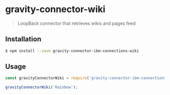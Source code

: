 # gravity-connector-wiki
> LoopBack connector that retrieves wikis and pages feed

## Installation

```sh
$ npm install --save gravity-connector-ibm-connections-wiki
```

## Usage

```js
const gravityConnectorWiki = require('gravity-connector-ibm-connections-wiki');

gravityConnectorWiki('Rainbow');
```
